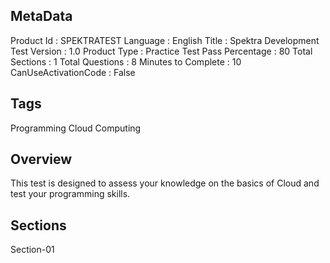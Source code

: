 ## MetaData
Product Id : SPEKTRATEST
Language : English
Title : Spektra Development Test
Version : 1.0
Product Type : Practice Test
Pass Percentage : 80
Total Sections : 1
Total Questions : 8
Minutes to Complete : 10
CanUseActivationCode : False

## Tags
Programming
Cloud Computing

## Overview
This test is designed to assess your knowledge on the basics of Cloud and test your programming skills.

## Sections
Section-01
